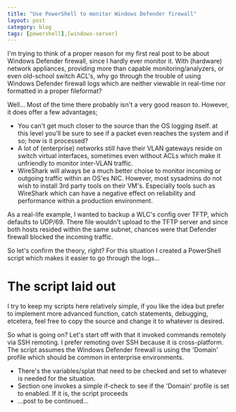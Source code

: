 ```yaml
---
title: "Use PowerShell to monitor Windows Defender firewall"
layout: post
category: blog
tags: [powershell],[windows-server]
---
```


I'm trying to think of a proper reason for my first real post to be about Windows Defender firewall, since I hardly ever monitor it. With (hardware) network appliances, providing more than capable monitoring/analyzers, or even old-school switch ACL's, why go through the trouble of using Windows Defender firewall logs which are neither viewable in real-time nor formatted in a proper fileformat?

Well... Most of the time there probably isn't a very good reason to. However, it does offer a few advantages;
- You can't get much closer to the source than the OS logging itself. at this level you'll be sure to see if a packet even reaches the system and if so; how is it processed?
- A lot of (enterprise) networks still have their VLAN gateways reside on switch virtual interfaces, sometimes even without ACLs which make it unfriendly to monitor inter-VLAN traffic.
- WireShark will always be a much better choise to monitor incoming or outgoing traffic within an OS'es NIC. However, most sysadmins do not wish to install 3rd party tools on their VM's. Especially tools such as WireShark which can have a negative effect on reliability and performance within a production environment.

As a real-life example, I wanted to backup a WLC's config over TFTP, which defaults to UDP/69. There file wouldn't upload to the TFTP server and since both hosts resided within the same subnet, chances were that Defender firewall blocked the incoming traffic.

So let's confirm the theory, right? For this situation I created a PowerShell script which makes it easier to go through the logs...
<!--more-->
# The script laid out
I try to keep my scripts here relatively simple, if you like the idea but prefer to implement more advanced function, catch statements, debugging, etcetera, feel free to copy the source and change it to whatever is desired.

So what is going on?
Let's start off with that it invoked commands remotely via SSH remoting. I prefer remoting over SSH because it is cross-platform.
The script assumes the Windows Defender firewall is using the 'Domain' profile which should be common in enterprise environments.

- There's the variables/splat that need to be checked and set to whatever is needed for the situation.
- Section one invokes a simple if-check to see if the 'Domain' profile is set to enabled. If it is, the script proceeds
- ...post to be continued...
